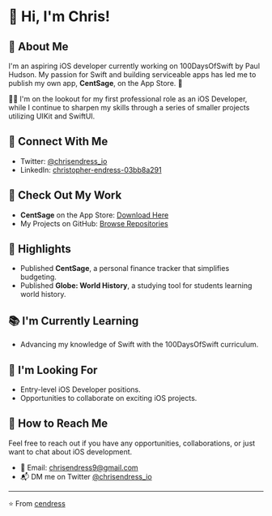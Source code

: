 # 👋 Hi, I'm Chris!

## 🚀 About Me
I'm an aspiring iOS developer currently working on 100DaysOfSwift by Paul Hudson. My passion for Swift and building serviceable apps has led me to publish my own app, **CentSage**, on the App Store. 📱

👨‍💻 I'm on the lookout for my first professional role as an iOS Developer, while I continue to sharpen my skills through a series of smaller projects utilizing UIKit and SwiftUI.

## 🔗 Connect With Me
- Twitter: [@chrisendress_io](https://twitter.com/chrisendress_io)
- LinkedIn: [christopher-endress-03bb8a291](https://www.linkedin.com/in/christopher-endress-03bb8a291)

## 📱 Check Out My Work
- **CentSage** on the App Store: [Download Here](https://apps.apple.com/us/app/centsage/id6468291913)
- My Projects on GitHub: [Browse Repositories](https://github.com/cendress?tab=repositories)

## 🌟 Highlights
- Published **CentSage**, a personal finance tracker that simplifies budgeting.
- Published **Globe: World History**, a studying tool for students learning world history.

## 📚 I'm Currently Learning
- Advancing my knowledge of Swift with the 100DaysOfSwift curriculum.

## 💼 I'm Looking For
- Entry-level iOS Developer positions.
- Opportunities to collaborate on exciting iOS projects.

## 🤝 How to Reach Me
Feel free to reach out if you have any opportunities, collaborations, or just want to chat about iOS development.
- 📧 Email: [chrisendress9@gmail.com](mailto:chrisendress9@gmail.com)
- 📬 DM me on Twitter [@chrisendress_io](https://twitter.com/chrisendress_io)

---
⭐️ From [cendress](https://github.com/cendress)


